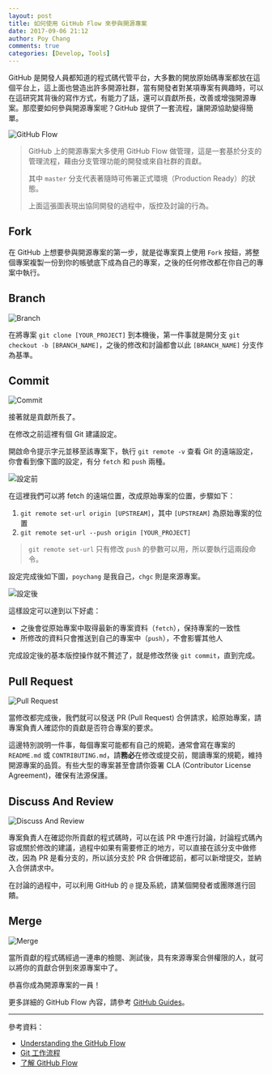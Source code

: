 ```yaml
---
layout: post
title: 如何使用 GitHub Flow 來參與開源專案
date: 2017-09-06 21:12
author: Poy Chang
comments: true
categories: [Develop, Tools]
---
```

GitHub 是開發人員都知道的程式碼代管平台，大多數的開放原始碼專案都放在這個平台上，這上面也營造出許多開源社群，當有開發者對某項專案有興趣時，可以在這研究其背後的寫作方式，有能力了話，還可以貢獻所長，改善或增強開源專案。那麼要如何參與開源專案呢？GitHub 提供了一套流程，讓開源協助變得簡單。

![GitHub Flow](https://i.imgur.com/gns2luN.png)

>GitHub 上的開源專案大多使用 GitHub Flow 做管理，這是一套基於分支的管理流程，藉由分支管理功能的開發或來自社群的貢獻。
>
>其中 `master` 分支代表著隨時可佈署正式環境（Production Ready）的狀態。
>
>上面這張圖表現出協同開發的過程中，版控及討論的行為。

## Fork

在 GitHub 上想要參與開源專案的第一步，就是從專案頁上使用 `Fork` 按鈕，將整個專案複製一份到你的帳號底下成為自己的專案，之後的任何修改都在你自己的專案中執行。

## Branch

![Branch](https://i.imgur.com/YxNhiqA.png)

在將專案 `git clone [YOUR_PROJECT]` 到本機後，第一件事就是開分支 `git checkout -b [BRANCH_NAME]`，之後的修改和討論都會以此 `[BRANCH_NAME]` 分支作為基準。

## Commit

![Commit](https://i.imgur.com/ehEeTyx.png)

接著就是貢獻所長了。

在修改之前這裡有個 Git 建議設定。

開啟命令提示字元並移至該專案下，執行 `git remote -v` 查看 Git 的遠端設定，你會看到像下圖的設定，有分 `fetch` 和 `push` 兩種。

![設定前](https://i.imgur.com/ieAQcE5.png)

在這裡我們可以將 fetch 的遠端位置，改成原始專案的位置，步驟如下：

1. `git remote set-url origin [UPSTREAM]`，其中 `[UPSTREAM]` 為原始專案的位置
2. `git remote set-url --push origin [YOUR_PROJECT]`

>`git remote set-url` 只有修改 `push` 的參數可以用，所以要執行這兩段命令。

設定完成後如下圖，`poychang` 是我自己，`chgc` 則是來源專案。

![設定後](https://i.imgur.com/iS8FGoP.png)

這樣設定可以達到以下好處：

* 之後會從原始專案中取得最新的專案資料（`fetch`），保持專案的一致性
* 所修改的資料只會推送到自己的專案中（`push`），不會影響其他人

完成設定後的基本版控操作就不贅述了，就是修改然後 `git commit`，直到完成。

## Pull Request

![Pull Request](https://i.imgur.com/1XdLZa1.png)

當修改都完成後，我們就可以發送 PR (Pull Request) 合併請求，給原始專案，請專案負責人確認你的貢獻是否符合專案的要求。

這邊特別說明一件事，每個專案可能都有自己的規範，通常會寫在專案的 `README.md` 或 `CONTRIBUTING.md`，請**務必**在修改或提交前，閱讀專案的規範，維持開源專案的品質。有些大型的專案甚至會請你簽署 CLA (Contributor License Agreement)，確保有法源保護。

## Discuss And Review

![Discuss And Review](https://i.imgur.com/ser2wXQ.png)

專案負責人在確認你所貢獻的程式碼時，可以在該 PR 中進行討論，討論程式碼內容或關於修改的建議，過程中如果有需要修正的地方，可以直接在該分支中做修改，因為 PR 是看分支的，所以該分支於 PR 合併確認前，都可以新增提交，並納入合併請求中。

在討論的過程中，可以利用 GitHub 的 `@` 提及系統，請某個開發者或團隊進行回饋。

<!--
## Deploy
![Deploy](https://i.imgur.com/45MMzLH.png)
-->

## Merge

![Merge](https://i.imgur.com/IYJgbY5.png)

當所貢獻的程式碼經過一連串的檢閱、測試後，具有來源專案合併權限的人，就可以將你的貢獻合併到來源專案中了。

恭喜你成為開源專案的一員！

更多詳細的 GitHub Flow 內容，請參考 [GitHub Guides](https://guides.github.com/)。

----------

參考資料：

* [Understanding the GitHub Flow](https://guides.github.com/introduction/flow/)
* [Git 工作流程](http://www.ruanyifeng.com/blog/2015/12/git-workflow.html)
* [了解 GitHub Flow](http://calvert.logdown.com/posts/2014/09/21/understanding-the-github-flow)